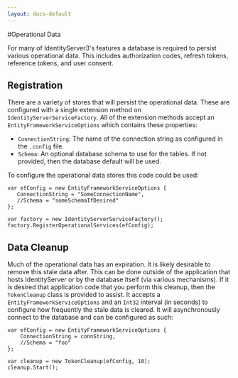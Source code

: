 ```yaml
---
layout: docs-default
---
```


#Operational Data

For many of IdentityServer3's features a database is required to persist various operational data. This includes authorization codes, refresh tokens, reference tokens, and user consent. 

## Registration

There are a variety of stores that will persist the operational data. These are configured with a single extension method on `IdentityServerServiceFactory`. All of the extension methods accept an `EntityFrameworkServiceOptions` which contains these properties:

* `ConnectionString`: The name of the connection string as configured in the `.config` file.
* `Schema`: An optional database schema to use for the tables. If not provided, then the database default will be used.

To configure the operational data stores this code could be used:

```
var efConfig = new EntityFrameworkServiceOptions {
   ConnectionString = "SomeConnectionName",
   //Schema = "someSchemaIfDesired"
};

var factory = new IdentityServerServiceFactory();
factory.RegisterOperationalServices(efConfig);
``` 

## Data Cleanup

Much of the operational data has an expiration. It is likely desirable to remove this stale data after. This can be done outside of the application that hosts IdentityServer or by the database itself (via various mechanisms). If it is desired that application code that you perform this cleanup, then the `TokenCleanup` class is provided to assist. It accepts a `EntityFrameworkServiceOptions` and an `Int32` interval (in seconds) to configure how frequently the stale data is cleared. It will asynchronously connect to the database and can be configured as such:

```
var efConfig = new EntityFrameworkServiceOptions {
    ConnectionString = connString,
    //Schema = "foo"
};

var cleanup = new TokenCleanup(efConfig, 10);
cleanup.Start();
``` 
